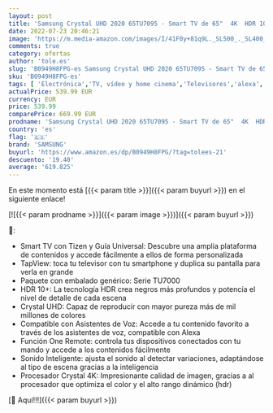 ```yaml
---
layout: post
title: 'Samsung Crystal UHD 2020 65TU7095 - Smart TV de 65"  4K  HDR 10+  Procesador 4K  PurColor  Sonido Inteligente  Función One Remote Control y Compatible Asistentes de Voz  Compatible con Alexa'
date: 2022-07-23 20:46:21
image: 'https://m.media-amazon.com/images/I/41F0y+81q9L._SL500_._SL400_.jpg'
comments: true
category: ofertas
author: 'tole.es'
slug: 'B0949H8FPG-es Samsung Crystal UHD 2020 65TU7095 - Smart TV de 65" 4K HDR...'
sku: 'B0949H8FPG-es'
tags: [ 'Electrónica','TV, vídeo y home cinema','Televisores','alexa','samsung','🇪🇸', ]
actualPrice: 539.99 EUR
currency: EUR
price: 539.99
comparePrice: 669.99 EUR
prodname: 'Samsung Crystal UHD 2020 65TU7095 - Smart TV de 65"  4K  HDR 10+  Procesador 4K  PurColor  Sonido Inteligente  Función One Remote Control y Compatible Asistentes de Voz  Compatible con Alexa'
country: 'es'
flag: '🇪🇸'
brand: 'SAMSUNG'
buyurl: 'https://www.amazon.es/dp/B0949H8FPG/?tag=tolees-21'
descuento: '19.40'
average: '619.825'
---
```


En este momento está [{{< param title >}}]({{< param buyurl >}}) en el siguiente enlace!

[![{{< param prodname >}}]({{< param image >}})]({{< param buyurl >}})

🔎:

- Smart TV con Tizen y Guía Universal: Descubre una amplia plataforma de contenidos y accede fácilmente a ellos de forma personalizada
- TapView: toca tu televisor con tu smartphone y duplica su pantalla para verla en grande
- Paquete con embalado genérico: Serie TU7000
- HDR 10+: La tecnología HDR crea negros más profundos y potencía el nivel de detalle de cada escena
- Crystal UHD: Capaz de reproducir con mayor pureza más de mil millones de colores
- Compatible con Asistentes de Voz: Accede a tu contenido favorito a través de los asistentes de voz, compatible con Alexa
- Función One Remote: controla tus dispositivos conectados con tu mando y accede a los contenidos fácilmente
- Sonido Inteligente: ajusta el sonido al detectar variaciones, adaptándose al tipo de escena gracias a la inteligencia
- Procesador Crystal 4K: Impresionante calidad de imagen, gracias a al procesador que optimiza el color y el alto rango dinámico (hdr)

[🛒 Aquí!!!]({{< param buyurl >}})
